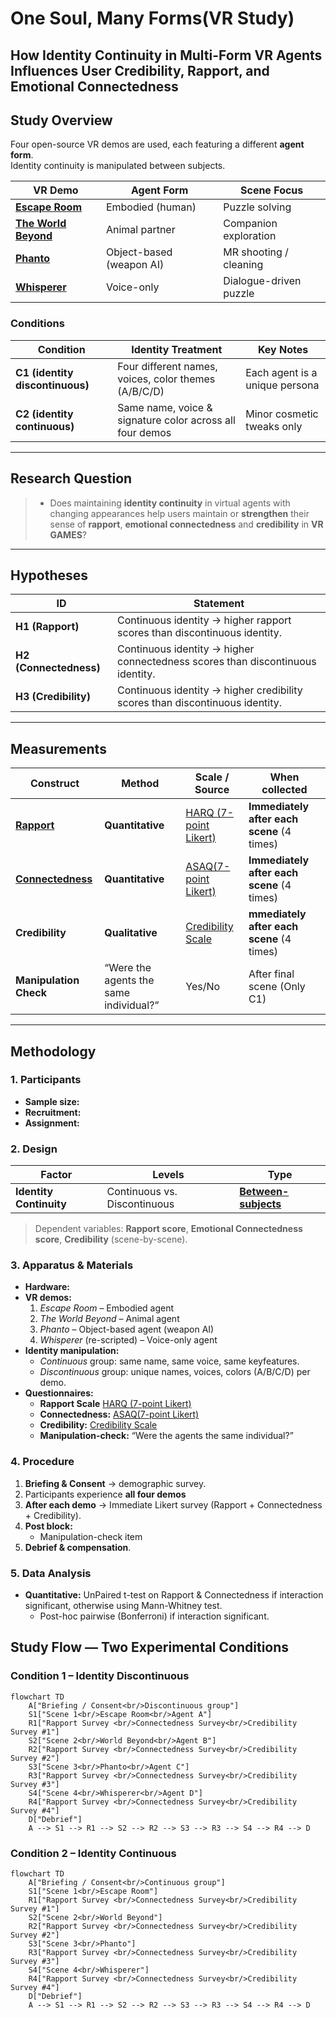 # One Soul, Many Forms(VR Study)
## How Identity Continuity in Multi-Form VR Agents Influences User Credibility, Rapport, and Emotional Connectedness

## Study Overview  
Four open-source VR demos are used, each featuring a different **agent form**.  
Identity continuity is manipulated between subjects.

| VR Demo | Agent Form | Scene Focus |
|---------|------------|-------------|
| **[Escape Room](Experiment/Demos.md)** | Embodied (human) | Puzzle solving |
| **[The World Beyond](Experiment/Demos.md)** | Animal partner | Companion exploration |
| **[Phanto](Experiment/Demos.md)** | Object-based (weapon AI) | MR shooting / cleaning |
| **[Whisperer](Experiment/Demos.md)** | Voice-only | Dialogue-driven puzzle |

### Conditions
| Condition | Identity Treatment | Key Notes |
|-----------|-------------------|-----------|
| **C1 (identity discontinuous)** | Four different names, voices, color themes (A/B/C/D) | Each agent is a unique persona |
| **C2 (identity continuous)** | Same name, voice & signature color across all four demos | Minor cosmetic tweaks only |

---

## Research Question  
> - Does maintaining **identity continuity** in virtual agents with changing appearances help users maintain or **strengthen** their sense of **rapport**, **emotional connectedness** and **credibility** in **VR GAMES**?
---

## Hypotheses
| ID | Statement |
|----|-----------|
| **H1 (Rapport)** | Continuous identity → higher rapport scores than discontinuous identity. |
| **H2 (Connectedness)** | Continuous identity → higher connectedness scores than discontinuous identity. |
| **H3 (Credibility)** | Continuous identity → higher credibility scores than discontinuous identity. |


---

## Measurements

| Construct | Method | Scale / Source | When collected |
|-----------|--------|----------------|----------------|
| **[Rapport](Questionnaire/Definition.md)** | **Quantitative** | [HARQ (7-point Likert)](Questionnaire/HARQ.md) | **Immediately after each scene** (4 times) |
| **[Connectedness](Questionnaire/Definition.md)** | **Quantitative** | [ASAQ(7-point Likert)](Questionnaire/ASAQ.md) | **Immediately after each scene** (4 times) |
| **Credibility** | **Qualitative** | [Credibility Scale](Questionnaire/Credibility.md) | **mmediately after each scene** (4 times) |
| **Manipulation Check** | “Were the agents the same individual?” | Yes/No | After final scene (Only C1) |

---

## Methodology

### 1. Participants  
- **Sample size:**   
- **Recruitment:** 
- **Assignment:** 

### 2. Design  
| Factor | Levels | Type |
|--------|--------|------|
| **Identity Continuity** | Continuous vs. Discontinuous | **[Between-subjects](Experiment/Subject_Design.md)** |

> Dependent variables: **Rapport score**, **Emotional Connectedness score**, **Credibility** (scene-by-scene).

### 3. Apparatus & Materials  
- **Hardware:** 
- **VR demos:**  
  1. *Escape Room* – Embodied agent  
  2. *The World Beyond* – Animal agent  
  3. *Phanto* – Object-based agent (weapon AI)  
  4. *Whisperer* (re-scripted) – Voice-only agent  
- **Identity manipulation:**  
  - *Continuous* group: same name, same voice, same keyfeatures.  
  - *Discontinuous* group: unique names, voices, colors (A/B/C/D) per demo.  
- **Questionnaires:**  
  - **Rapport Scale**  [HARQ (7-point Likert)](Questionnaire/HARQ.md)
  - **Connectedness:** [ASAQ(7-point Likert)](Questionnaire/ASAQ.md)
  - **Credibility:**  [Credibility Scale](Questionnaire/Credibility.md)
  - **Manipulation-check:** “Were the agents the same individual?” 

### 4. Procedure  
1. **Briefing & Consent** → demographic survey.  
2. Participants experience **all four demos**   
3. **After each demo** → Immediate Likert survey (Rapport + Connectedness + Credibility).  
4. **Post block:**  
   - Manipulation-check item   
5. **Debrief & compensation**.

### 5. Data Analysis  
- **Quantitative:** UnPaired t-test on Rapport & Connectedness if interaction significant, otherwise using Mann-Whitney test.  
  - Post-hoc pairwise (Bonferroni) if interaction significant.  





## Study Flow — Two Experimental Conditions

### Condition 1 – Identity Discontinuous
```mermaid
flowchart TD
    A["Briefing / Consent<br/>Discontinuous group"]
    S1["Scene 1<br/>Escape Room<br/>Agent A"]
    R1["Rapport Survey <br/>Connectedness Survey<br/>Credibility Survey #1"]
    S2["Scene 2<br/>World Beyond<br/>Agent B"]
    R2["Rapport Survey <br/>Connectedness Survey<br/>Credibility Survey #2"]
    S3["Scene 3<br/>Phanto<br/>Agent C"]
    R3["Rapport Survey <br/>Connectedness Survey<br/>Credibility Survey #3"]
    S4["Scene 4<br/>Whisperer<br/>Agent D"]
    R4["Rapport Survey <br/>Connectedness Survey<br/>Credibility Survey #4"]
    D["Debrief"]
    A --> S1 --> R1 --> S2 --> R2 --> S3 --> R3 --> S4 --> R4 --> D

```


### Condition 2 – Identity Continuous
```mermaid
flowchart TD
    A["Briefing / Consent<br/>Continuous group"]
    S1["Scene 1<br/>Escape Room"]
    R1["Rapport Survey <br/>Connectedness Survey<br/>Credibility Survey #1"]
    S2["Scene 2<br/>World Beyond"]
    R2["Rapport Survey <br/>Connectedness Survey<br/>Credibility Survey #2"]
    S3["Scene 3<br/>Phanto"]
    R3["Rapport Survey <br/>Connectedness Survey<br/>Credibility Survey #3"]
    S4["Scene 4<br/>Whisperer"]
    R4["Rapport Survey <br/>Connectedness Survey<br/>Credibility Survey #4"]
    D["Debrief"]
    A --> S1 --> R1 --> S2 --> R2 --> S3 --> R3 --> S4 --> R4 --> D
```

